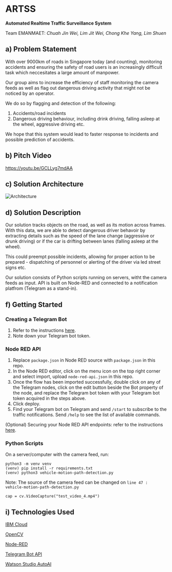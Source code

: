 # ARTSS
**Automated Realtime Traffic Surveillance System**

Team EMANMAET: *Chuah Jin Wei, Lim Jit Wei, Chong Khe Yang, Lim Shuen*

## a) Problem Statement
With over 9000km of roads in Singapore today (and counting), monitoring accidents and ensuring the safety of road users is an increasingly difficult task which neccesitates a large amount of manpower.

Our group aims to increase the efficiency of staff monitoring the camera feeds as well as flag out dangerous driving activity that might not be noticed by an operator. 

We do so by flagging and detection of the following:
1. Accidents/road incidents
2. Dangerous driving behaviour, including drink driving, falling asleep at the wheel, aggressive driving etc.

We hope that this system would lead to faster response to incidents and possible prediction of accidents.

## b) Pitch Video
https://youtu.be/GCLLyg7mdAA

## c) Solution Architecture
![Architecture](https://github.com/jitwei98/Emanmaet-ARTSS_SCDFXIBM/blob/master/solution-architecture.png)

## d) Solution Description
Our solution tracks objects on the road, as well as its motion across frames. With this data, we are able to detect dangerous driver behavoir by extracting details such as the speed of the lane change (aggressive or drunk driving) or if the car is drifting between lanes (falling asleep at the wheel). 

This could preempt possible incidents, allowing for proper action to be prepared - dispatching of personnel or alerting of the driver via led street signs etc.

Our solution consists of Python scripts running on servers, witht the camera feeds as input. API is built on Node-RED and connected to a notification platfrom (Telegram as a stand-in).

## f) Getting Started

### Creating a Telegram Bot ###
1. Refer to the instructions [here](https://core.telegram.org/bots#3-how-do-i-create-a-bot).
1. Note down your Telegram bot token.


### Node RED API ###
1. Replace `package.json` in Node RED source with `package.json` in this repo.
1. In the Node RED editor, click on the menu icon on the top right corner and select import, upload `node-red-api.json` in this repo.
1. Once the flow has been imported successfully, double click on any of the Telegram nodes, click on the edit button beside the Bot property of the node, and replace the Telegram bot token with your Telegram bot token acquired in the steps above.
1. Click deploy.
1. Find your Telegram bot on Telegram and send `/start` to subscribe to the traffic notifications. Send `/help` to see the list of available commands.

(Optional) Securing your Node RED API endpoints: refer to the instructions [here](https://nodered.org/docs/user-guide/runtime/securing-node-red#http-node-security).

### Python Scripts ###
On a server/computer with the camera feed, run:
```
python3 -m venv venv
(venv) pip install -r requirements.txt
(venv) python3 vehicle-motion-path-detection.py
```

Note: 
The source of the camera feed can be changed on `line 47 : vehicle-motion-path-detection.py`
```
cap = cv.VideoCapture("test_video_4.mp4")
```

## i) Technologies Used
[IBM Cloud](https://www.ibm.com/sg-en/cloud)

[OpenCV](http://opencv.org/)

[Node-RED](https://nodered.org/)

[Telegram Bot API](https://core.telegram.org/bots/api)

[Watson Studio AutoAI](https://www.ibm.com/sg-en/cloud/watson-studio/autoai)
